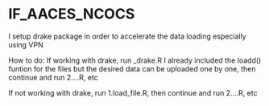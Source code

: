 # IF_AACES_NCOCS

I setup drake package in order to accelerate the data loading especially using VPN

How to do:
If working with drake, run _drake.R
I already included the loadd() funtion for the files but the desired data can be uploaded one by one,
then continue and run 2....R, etc

If not working with drake, run 1.load_file.R,
then continue and run 2....R, etc